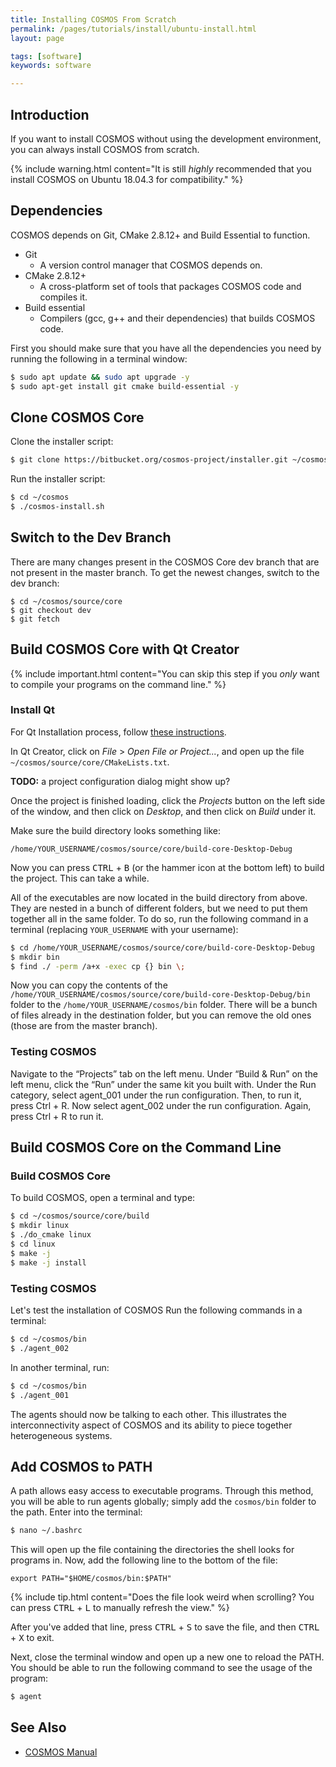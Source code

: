 ```yaml
---
title: Installing COSMOS From Scratch
permalink: /pages/tutorials/install/ubuntu-install.html
layout: page

tags: [software]
keywords: software

---
```



## Introduction

If you want to install COSMOS without using the development environment, you can always install COSMOS from scratch.

{% include warning.html content="It is still _highly_ recommended that you install COSMOS on Ubuntu 18.04.3 for compatibility." %}

## Dependencies
COSMOS depends on Git, CMake 2.8.12+ and Build Essential to function.
- Git
  - A version control manager that COSMOS depends on.
- CMake  2.8.12+
  - A cross-platform set of tools that packages COSMOS code and compiles it.
- Build essential
  - Compilers (gcc, g++ and their dependencies) that builds COSMOS code.

First you should make sure that you have all the dependencies you need by running the following in a terminal window:

```bash
$ sudo apt update && sudo apt upgrade -y
$ sudo apt-get install git cmake build-essential -y
  ```
## Clone COSMOS Core
Clone the installer script:

```bash
$ git clone https://bitbucket.org/cosmos-project/installer.git ~/cosmos
```

Run the installer script:

```bash
$ cd ~/cosmos
$ ./cosmos-install.sh
```

## Switch to the Dev Branch

There are many changes present in the COSMOS Core dev branch that are not present in the master branch. To get the newest changes, switch to the dev branch:

```bin
$ cd ~/cosmos/source/core
$ git checkout dev
$ git fetch
```

## Build COSMOS Core with Qt Creator

{% include important.html content="You can skip this step if you _only_ want to compile your programs on the command line." %}

### Install Qt
For Qt Installation process, follow [these instructions]({{site.baseurl}}/pages/tutorials/install/qt-install.html).

In Qt Creator, click on _File_ > _Open File or Project..._, and open up the file `~/cosmos/source/core/CMakeLists.txt`.

**TODO:** a project configuration dialog might show up?

Once the project is finished loading, click the _Projects_ button on the left side of the window, and then click
on _Desktop_, and then click on _Build_ under it.

Make sure the build directory looks something like:

```
/home/YOUR_USERNAME/cosmos/source/core/build-core-Desktop-Debug
```

Now you can press <kbd>CTRL</kbd> + <kbd>B</kbd> (or the hammer icon at the bottom left) to build the project.
This can take a while.

All of the executables are now located in the build directory from above. They are nested in a bunch of different folders,
but we need to put them together all in the same folder. To do so, run the following command in a terminal (replacing `YOUR_USERNAME` with your username):

```bash
$ cd /home/YOUR_USERNAME/cosmos/source/core/build-core-Desktop-Debug
$ mkdir bin
$ find ./ -perm /a+x -exec cp {} bin \;
```

Now you can copy the contents of the `/home/YOUR_USERNAME/cosmos/source/core/build-core-Desktop-Debug/bin` folder to the `/home/YOUR_USERNAME/cosmos/bin` folder. There will be a bunch of files already in the destination folder, but you can remove the old ones (those are from the master branch).

### Testing COSMOS
Navigate to the “Projects” tab on the left menu.
Under “Build & Run” on the left menu, click the “Run” under the same kit you built with.
Under the Run category, select agent_001 under the run configuration. Then, to run it, press Ctrl + R.
Now select agent_002 under the run configuration. Again, press Ctrl + R to run it.


## Build COSMOS Core on the Command Line
### Build COSMOS Core
To build COSMOS, open a terminal and type:
```bash
$ cd ~/cosmos/source/core/build
$ mkdir linux
$ ./do_cmake linux
$ cd linux
$ make -j
$ make -j install
```
### Testing COSMOS
Let's test the installation of COSMOS
Run the following commands in a terminal:
```bash
$ cd ~/cosmos/bin
$ ./agent_002
```

In another terminal, run:
```bash
$ cd ~/cosmos/bin
$ ./agent_001
```

The agents should now be talking to each other.
This illustrates the interconnectivity aspect of COSMOS and its ability to piece together heterogeneous systems.




## Add COSMOS to PATH

A path allows easy access to executable programs. Through this method, you will be able to run agents globally; simply add the `cosmos/bin` folder to the path.
Enter into the terminal:


```bash
$ nano ~/.bashrc
```

This will open up the file containing the directories the shell looks for programs in.
Now, add the following line to the bottom of the file:

```
export PATH="$HOME/cosmos/bin:$PATH"
```

{% include tip.html content="Does the file look weird when scrolling? You can press <kbd>CTRL</kbd> + <kbd>L</kbd>
to manually refresh the view." %}

After you've added that line, press <kbd>CTRL</kbd> + <kbd>S</kbd> to save the file, and then
<kbd>CTRL</kbd> + <kbd>X</kbd> to exit.

Next, close the terminal window and open up a new one to reload the PATH. You should be able to run the following command
to see the usage of the program:

```bash
$ agent
```




## See Also
* [COSMOS Manual](https://docs.google.com/document/d/19rqvtZeEMJzkEcsTlC4ojYUkN-3OcYLc6IqRXgDIQlI)
